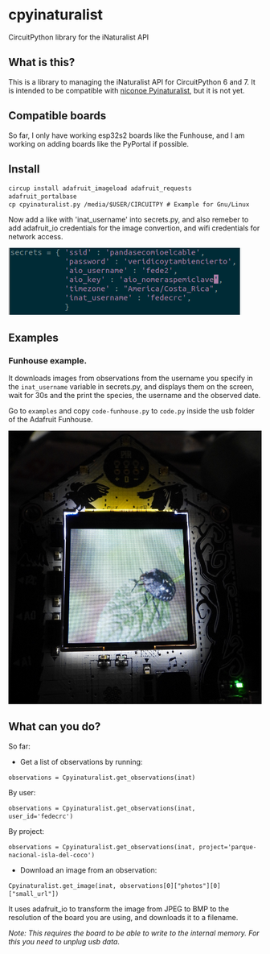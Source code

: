 # cpyinaturalist
CircuitPython library for the iNaturalist API

## What is this?

This is a library to managing the iNaturalist API for CircuitPython 6 and 7. It is intended to be compatible with [niconoe Pyinaturalist](https://github.com/niconoe/pyinaturalist), but it is not yet.

## Compatible boards

So far, I only have working esp32s2 boards like the Funhouse, and I am working on adding boards like the PyPortal if possible.

## Install

```
circup install adafruit_imageload adafruit_requests adafruit_portalbase 
cp cpyinaturalist.py /media/$USER/CIRCUITPY # Example for Gnu/Linux
```

Now add a like with 'inat_username' into secrets.py, and also remeber to add adafruit_io credentials for the image convertion, and wifi credentials for network access.

![secrets.py example](doc/imgs/secrets.png)

## Examples

### Funhouse example.

It downloads images from observations from the username you specify in the ``inat_username`` variable in secrets.py, and displays them on the screen, wait for 30s and the print the species, the username and the observed date.

Go to ``examples`` and copy ``code-funhouse.py`` to ``code.py`` inside the usb folder of the Adafruit Funhouse.

![Funhouse example](doc/imgs/funhouse.jpg)

## What can you do?

So far:

- Get a list of observations by running:

```
observations = Cpyinaturalist.get_observations(inat)
```

By user:
```
observations = Cpyinaturalist.get_observations(inat, user_id='fedecrc')
```

By project:
```
observations = Cpyinaturalist.get_observations(inat, project='parque-nacional-isla-del-coco')
```

- Download an image from an observation:

```
Cpyinaturalist.get_image(inat, observations[0]["photos"][0]["small_url"])
```

It uses adafruit_io to transform the image from JPEG to BMP to the resolution of the board you are using, and downloads it to a filename.

*Note: This requires the board to be able to write to the internal memory. For this you need to unplug usb data*.
